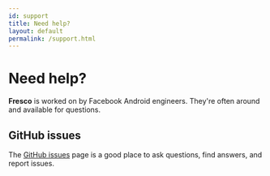 ```yaml
---
id: support
title: Need help?
layout: default
permalink: /support.html
---
```


# Need help?

**Fresco** is worked on by Facebook Android engineers. They're often around and available for questions.

## GitHub issues

The [GitHub issues](https://github.com/facebook/fresco/issues) page is a good place to ask questions, find answers, and report issues.

